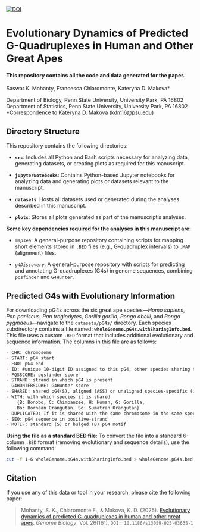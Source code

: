 [![DOI](https://zenodo.org/badge/DOI/10.5281/zenodo.15007392.svg)](https://doi.org/10.5281/zenodo.15007392)

# Evolutionary Dynamics of Predicted G-Quadruplexes in Human and Other Great Apes 
#### This repository contains all the code and data generated for the paper.

Saswat K. Mohanty, Francesca Chiaromonte, Kateryna D. Makova*
 
Department of Biology, Penn State University, University Park, PA 16802  
Department of Statistics, Penn State University, University Park, PA 16802  
*Correspondence to Kateryna D. Makova ([kdm16@psu.edu](mailto:kdm16@psu.edu))  
 
## Directory Structure

This repository contains the following directories:

- **`src`**: Includes all Python and Bash scripts necessary for analyzing data, generating datasets, or creating plots as required for this manuscript.

- **`jupyterNotebooks`**: Contains Python-based Jupyter notebooks for analyzing data and generating plots or datasets relevant to the manuscript.

- **`datasets`**: Hosts all datasets used or generated during the analyses described in this manuscript.

- **`plots`**:  Stores all plots generated as part of the manuscript’s analyses.

**Some key dependencies required for the analyses in this manuscript are:**

- *`mapsea`*: A general-purpose repository containing scripts for mapping short elements stored in `.BED` files (e.g., G-quadruplex intervals) to `.MAF` (alignment) files.

- *`g4Discovery`*: A general-purpose repository with scripts for predicting and annotating G-quadruplexes (G4s) in genome sequences, combining `pqsfinder` and `G4Hunter`.

## **Predicted G4s with Evolutionary Information**

For downloading pG4s across the six great ape species—*Homo sapiens*, *Pan paniscus*, *Pan troglodytes*, *Gorilla gorilla*, *Pongo abelii*, and *Pongo pygmaeus*—navigate to the `datasets/pG4s/` directory. Each species subdirectory contains a file named: **`wholeGenome.pG4s.withSharingInfo.bed`**. This file uses a custom `.BED` format that includes additional evolutionary and sequence information. The columns in this file are as follows:

```markdown
- CHR: chromosome
- START: pG4 start
- END: pG4 end
- ID: #unique 10-digit ID assigned to this pG4, other species sharing this pG4 will have same ID
- PQSSCORE: pqsfinder score
- STRAND: strand in which pG4 is present
- G4HUNTERSCORE: G4Hunter score
- SHARED: shared pG4(S), aligned (ASS) or unaligned species-specific (USS) pG4
- WITH: with which species it is shared 
	{B: Bonobo, C: Chimpanzee, H: Human, G: Gorilla, 
	Bo: Bornean Orangutan, So: Sumatran Orangutan}
- DUPLICATED: If it is shared with the same chromosome in the same species (>1 indicates duplicated)
- SEQ: pG4 sequence in positive-strand
- MOTIF: standard (S) or bulged (B) pG4 motif
```

**Using the file as a standard BED file**: To convert the file into a standard 6-column `.BED` format (removing evolutionary and sequence details), use the following command:

```bash
cut -f 1-6 wholeGenome.pG4s.withSharingInfo.bed > wholeGenome.pG4s.bed
```

## Citation
If you use any of this data or tool in your research, please cite the following paper:

> Mohanty, S. K., Chiaromonte F., & Makova, K. D. (2025). [Evolutionary dynamics of predicted G-quadruplexes in human and other great apes](https://genomebiology.biomedcentral.com/articles/10.1186/s13059-025-03635-1). *Genome Biology*, Vol. 26(161), `DOI: 10.1186/s13059-025-03635-1`
